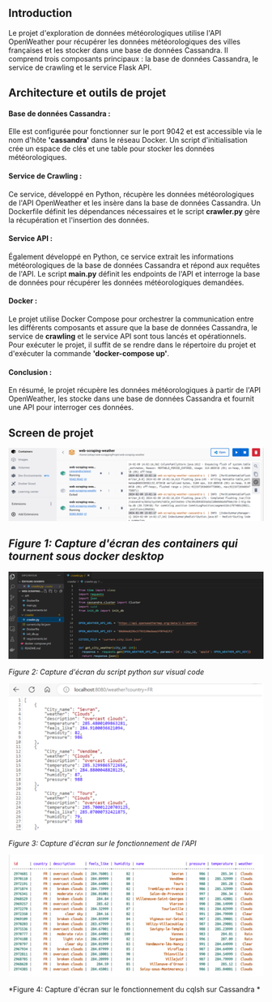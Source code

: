 
 ## Introduction 
Le projet d'exploration de données météorologiques utilise l'API OpenWeather pour récupérer les données météorologiques des villes françaises et les stocker dans une base de données Cassandra. Il comprend trois composants principaux : la base de données Cassandra, le service de crawling et le service Flask API.



## Architecture et outils de projet 

#### Base de données Cassandra : 
Elle est configurée pour fonctionner sur le port 9042 et est accessible via le nom d'hôte **'cassandra'** dans le réseau Docker. Un script d'initialisation crée un espace de clés et une table pour stocker les données météorologiques.

#### Service de Crawling : 
Ce service, développé en Python, récupère les données météorologiques de l'API OpenWeather et les insère dans la base de données Cassandra. Un Dockerfile définit les dépendances nécessaires et le script **crawler.py** gère la récupération et l'insertion des données.

#### Service API : 
Également développé en Python, ce service extrait les informations météorologiques de la base de données Cassandra et répond aux requêtes de l'API. Le script **main.py** définit les endpoints de l'API et interroge la base de données pour récupérer les données météorologiques demandées.

#### Docker :
Le projet utilise Docker Compose pour orchestrer la communication entre les différents composants et assure que la base de données Cassandra, le service de **crawling** et le service API sont tous lancés et opérationnels. Pour exécuter le projet, il suffit de se rendre dans le répertoire du projet et d'exécuter la commande **'docker-compose up'**.



#### Conclusion :

En résumé, le projet récupère les données météorologiques à partir de l'API OpenWeather, les stocke dans une base de données Cassandra et fournit une API pour interroger ces données.


## Screen de projet 

![image](https://github.com/azohayr/Weather_Project/blob/main/Architecture%20de%20projet.PNG)

*Figure 1: Capture d'écran des containers qui tournent sous docker desktop* 
-------------------------------------------------------------------------

![image](https://github.com/azohayr/Weather_Project/blob/main/vis_code.PNG)

*Figure 2: Capture d'écran du script python sur visual code*



![image](https://github.com/azohayr/Weather_Project/blob/main/API_exec.PNG)


*Figure 3: Capture d'écran sur le fonctionnement de l'API*




![image](https://github.com/azohayr/Weather_Project/blob/main/Cassandra_exec.PNG)

*Figure 4: Capture d'écran sur le fonctionnement du cqlsh sur Cassandra *



























